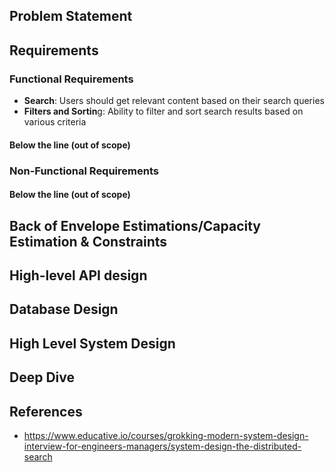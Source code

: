 ## Problem Statement

## Requirements
### Functional Requirements
* **Search**: Users should get relevant content based on their search queries
* **Filters and Sortin**g: Ability to filter and sort search results based on various criteria
#### Below the line (out of scope)
### Non-Functional Requirements
#### Below the line (out of scope)

## Back of Envelope Estimations/Capacity Estimation & Constraints
## High-level API design 
## Database Design
## High Level System Design
## Deep Dive
## References
* https://www.educative.io/courses/grokking-modern-system-design-interview-for-engineers-managers/system-design-the-distributed-search